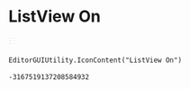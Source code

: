 # ListView On
![](/img/ListView%20On.png)

``` CSharp
EditorGUIUtility.IconContent("ListView On")
```
```
-3167519137208584932
```
